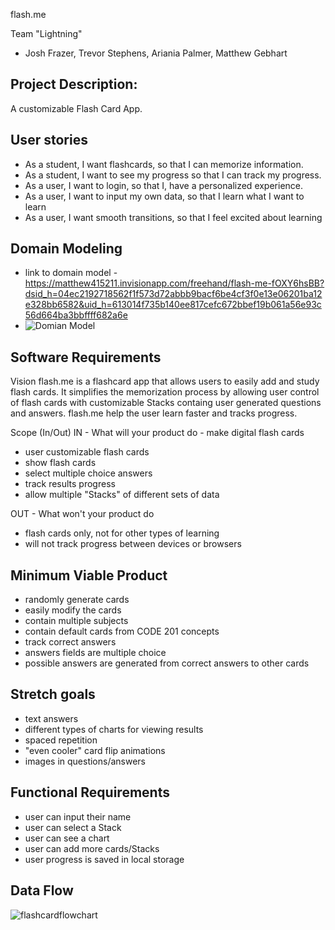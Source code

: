 flash.me

Team "Lightning"
- Josh Frazer, Trevor Stephens, Ariania Palmer, Matthew Gebhart

## Project Description:
A customizable Flash Card App.


## User stories
- As a student, I want flashcards, so that I can memorize information.
- As a student, I want to see my progress so that I can track my progress.
- As a user, I want to login, so that I, have a personalized experience.
- As a user, I want to input my own data, so that I learn what I want to learn
- As a user, I want smooth transitions, so that I feel excited about learning



## Domain Modeling
- link to domain model - https://matthew415211.invisionapp.com/freehand/flash-me-fOXY6hsBB?dsid_h=04ec2192718562f1f573d72abbb9bacf6be4cf3f0e13e06201ba12e328bb6582&uid_h=613014f735b140ee817cefc672bbef19b061a56e93c56d664ba3bbffff682a6e
- ![Domian Model](https://user-images.githubusercontent.com/106119331/176010243-fc9a6c35-9d28-4b07-9041-596e80e61275.png)


## Software Requirements

Vision
flash.me is a flashcard app that allows users to easily add and study flash cards. It simplifies the memorization process by allowing user control of flash cards with customizable Stacks containg user generated questions and answers. flash.me help the user learn faster and tracks progress. 

Scope (In/Out)
IN - What will your product do - make digital flash cards
- user customizable flash cards
- show flash cards
- select multiple choice answers
- track results progress
- allow multiple "Stacks" of different sets of data

OUT - What won't your product do
- flash cards only, not for other types of learning
- will not track progress between devices or browsers

## Minimum Viable Product
- randomly generate cards 
- easily modify the cards
- contain multiple subjects 
- contain default cards from CODE 201 concepts 
- track correct answers
- answers fields are multiple choice
- possible answers are generated from correct answers to other cards

## Stretch goals
- text answers
- different types of charts for viewing results
- spaced repetition
- "even cooler" card flip animations
- images in questions/answers

## Functional Requirements
- user can input their name
- user can select a Stack
- user can see a chart
- user can add more cards/Stacks
- user progress is saved in local storage

## Data Flow
![flashcardflowchart](https://user-images.githubusercontent.com/106119331/176012997-73b797de-828d-4980-b537-7a3e8a691cc1.png)






